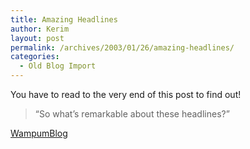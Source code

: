 ```yaml
---
title: Amazing Headlines
author: Kerim
layout: post
permalink: /archives/2003/01/26/amazing-headlines/
categories:
  - Old Blog Import
---
```

You have to read to the very end of this post to find out!


>   &#8220;So what&#8217;s remarkable about these headlines?&#8221;


<a href="http://wampum.blogspot.com/2003_01_01_wampum_archive.html#90211236" onclick="_gaq.push(['_trackEvent', 'outbound-article', 'http://wampum.blogspot.com/2003_01_01_wampum_archive.html#90211236', 'WampumBlog']);" >WampumBlog</a>

